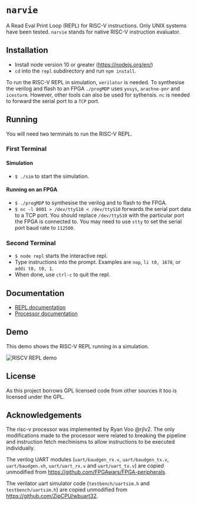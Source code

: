# `narvie`

A Read Eval Print Loop (REPL) for RISC-V instructions.
Only UNIX systems have been tested.
`narvie` stands for native RISC-V instruction evaluator.

## Installation

* Install node version 10 or greater (<https://nodejs.org/en/>)
* `cd` into the `repl` subdirectory and run `npm install`.

To run the RISC-V REPL in simulation, `verilator` is needed.
To synthesise the verilog and flash to an FPGA `./progMDP` uses `yosys`, `arachne-pnr` and `icestorm`.
However, other tools can also be used for sythensis.
`nc` is needed to forward the serial port to a `TCP` port.

## Running

You will need two terminals to run the RISC-V REPL.

### First Terminal

#### Simulation

* `$ ./sim` to start the simulation.

#### Running on an FPGA

* `$ ./progMDP` to synthesise the verilog and to flash to the FPGA.
* `$ nc -l 8001 > /dev/ttyS10 < /dev/ttyS10` forwards the serial port data to a TCP port.
    You should replace `/dev/ttyS10` with the particular port the FPGA is connected to.
    You may need to use `stty` to set the serial port baud rate to `112500`.

### Second Terminal

* `$ node repl` starts the interactive repl.
* Type instructions into the prompt. Examples are `nop`, `li t0, 1678`, or `addi t0, t0, 1`.
* When done, use `ctrl-c` to quit the repl.

## Documentation

* [REPL documentation](documentation/repl.md)
* [Processor documentation](documentation/processor.md)

## Demo

This demo shows the RISC-V REPL running in a simulation.

![RISCV REPL demo](/images/demo.gif?raw=true)

## License

As this project borrows GPL licensed code from other sources it too is licensed under the GPL.

## Acknowledgements

The risc-v processor was implemented by Ryan Voo @rjlv2.
The only modifications made to the processor were related to breaking the pipeline and instruction fetch mechinisms to allow instructions to be executed individually.

The verilog UART modules (`uart/baudgen_rx.v`, `uart/baudgen_tx.v`, `uart/baudgen.vh`, `uart/uart_rx.v` and `uart/uart_tx.v`) are copied unmodified from <https://github.com/FPGAwars/FPGA-peripherals>.

The verilator uart simulator code (`testbench/uartsim.h` and `testbench/uartsim.h`) are copied unmodified from <https://github.com/ZipCPU/wbuart32>.
